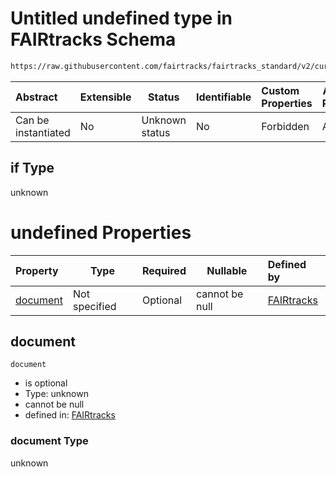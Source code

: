 # Untitled undefined type in FAIRtracks Schema

```txt
https://raw.githubusercontent.com/fairtracks/fairtracks_standard/v2/current/json/schema/fairtracks.schema.json#/properties/document/allOf/0/if
```




| Abstract            | Extensible | Status         | Identifiable | Custom Properties | Additional Properties | Access Restrictions | Defined In                                                                               |
| :------------------ | ---------- | -------------- | ------------ | :---------------- | --------------------- | ------------------- | ---------------------------------------------------------------------------------------- |
| Can be instantiated | No         | Unknown status | No           | Forbidden         | Allowed               | none                | [fairtracks.schema.json\*](../json/schema/fairtracks.schema.json "open original schema") |

## if Type

unknown

# undefined Properties

| Property              | Type          | Required | Nullable       | Defined by                                                                                                                                                                                                                                                    |
| :-------------------- | ------------- | -------- | -------------- | :------------------------------------------------------------------------------------------------------------------------------------------------------------------------------------------------------------------------------------------------------------ |
| [document](#document) | Not specified | Optional | cannot be null | [FAIRtracks](fairtracks-properties-document-info-allof-0-if-properties-document.md "https://raw.githubusercontent.com/fairtracks/fairtracks_standard/v2/current/json/schema/fairtracks.schema.json#/properties/document/allOf/0/if/properties/document") |

## document




`document`

-   is optional
-   Type: unknown
-   cannot be null
-   defined in: [FAIRtracks](fairtracks-properties-document-info-allof-0-if-properties-document.md "https://raw.githubusercontent.com/fairtracks/fairtracks_standard/v2/current/json/schema/fairtracks.schema.json#/properties/document/allOf/0/if/properties/document")

### document Type

unknown
